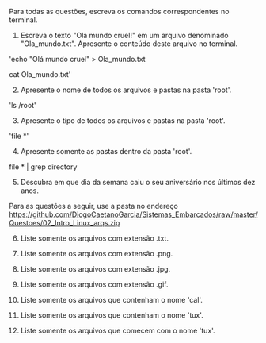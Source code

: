Para todas as questões, escreva os comandos correspondentes no terminal.

1. Escreva o texto "Ola mundo cruel!" em um arquivo denominado "Ola_mundo.txt". Apresente o conteúdo deste arquivo no terminal.

'echo "Olá mundo cruel" > Ola_mundo.txt

cat Ola_mundo.txt'

2. Apresente o nome de todos os arquivos e pastas na pasta 'root'.

'ls /root'

3. Apresente o tipo de todos os arquivos e pastas na pasta 'root'.

'file *'

4. Apresente somente as pastas dentro da pasta 'root'.

file * | grep directory

5. Descubra em que dia da semana caiu o seu aniversário nos últimos dez anos.

Para as questões a seguir, use a pasta no endereço https://github.com/DiogoCaetanoGarcia/Sistemas_Embarcados/raw/master/Questoes/02_Intro_Linux_arqs.zip

6. Liste somente os arquivos com extensão .txt.

7. Liste somente os arquivos com extensão .png.

8. Liste somente os arquivos com extensão .jpg.

9. Liste somente os arquivos com extensão .gif.

10. Liste somente os arquivos que contenham o nome 'cal'.

11. Liste somente os arquivos que contenham o nome 'tux'.

12. Liste somente os arquivos que comecem com o nome 'tux'.
